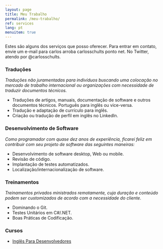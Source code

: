 ```yaml
---
layout: page
title: Meu Trabalho
permalink: /meu-trabalho/
ref: services
lang: pt
menuitem: true
---
```


Estes são alguns dos serviços que posso oferecer. Para entrar em contato, envie um e-mail para carlos arroba carlosschults ponto net. No Twitter, atendo por @carlosschults.

### Traduções 
*Traduções não juramentadas para indivíduos buscando uma colocação no mercado de trabalho internacional ou organizações com necessidade de traduzir documentos técnicos.*

- Traduções de artigos, manuais, documentação de software e outros documentos técnicos. Português para inglês ou vice-versa.
- Tradução e adaptação de currículo para inglês.
- Criação ou tradução de perfil em inglês no LinkedIn.

### Desenvolvimento de Software
*Como programador com quase dez anos de experiência, ficarei feliz em contribuir com seu projeto de software das seguintes maneiras:*

- Desenvolvimento de software desktop, Web ou mobile.
- Revisão de código.
- Implantação de testes automatizados.
- Localização/internacionalização de software.

### Treinamentos
*Treinamentos privados ministrados remotamente, cuja duração e conteúdo podem ser customizados de acordo com a necessidade do cliente.*

- Dominando o Git.
- Testes Unitários em C#/.NET.
- Boas Práticas de Codificação.

### Cursos

- [Inglês Para Desenvolvedores](https://ingles4devs.com)
